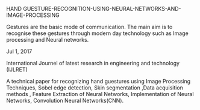  HAND GUESTURE-RECOGNITION-USING-NEURAL-NETWORKS-AND-IMAGE-PROCESSING
 
Gestures are the basic mode of communication. The main aim is to recognise these gestures through modern day technology such as Image
processing and Neural networks.

Jul 1, 2017

International Journel of latest research in engineering and technology (IJLRET)

A technical paper for recognizing hand guestures using Image Processing Techniques,
Sobel edge detection, Skin segmentation ,Data acquisition methods ,
Feature Extraction of Neural Networks, Implementation of Neural Networks, Convolution Neural Networks(CNN).
